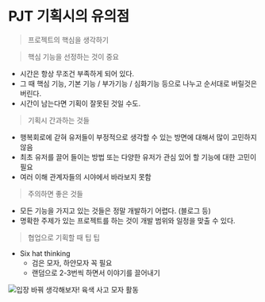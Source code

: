 # PJT 기획시의 유의점



> 프로젝트의 핵심을 생각하기



> 핵심 기능을 선정하는 것이 중요

- 시간은 항상 무조건 부족하게 되어 있다.
- 그 때 핵심 기능, 기본 기능 / 부가기능 / 심화기능 등으로 나누고 순서대로 버릴것은 버린다.
- 시간이 남는다면 기획이 잘못된 것일 수도.



> 기획시 간과하는 것들

- 행복회로에 갇혀 유저들이 부정적으로 생각할 수 있는 방면에 대해서 많이 고민하지 않음
- 최초 유저를 끌어 들이는 방법 또는 다양한 유저가 관심 있어 할 기능에 대한 고민이 필요
- 여러 이해 관계자들의 시야에서 바라보지 못함



> 주의하면 좋은 것들

- 모든 기능을 가지고 있는 것들은 정말 개발하기 어렵다. (블로그 등)
- 명확한 주제가 있는 프로젝트를 하는 것이 개발 범위와 일정을 맞출 수 있다.



> 협업으로 기획할 때 팁 팁

- Six hat thinking
  - 검은 모자, 하얀모자 꼭 필요
  - 랜덤으로 2-3번씩 하면서 이야기를 끌어내기

![입장 바꿔 생각해보자! 육색 사고 모자 활동](https://t1.daumcdn.net/cfile/tistory/237B4B42595F512205)

